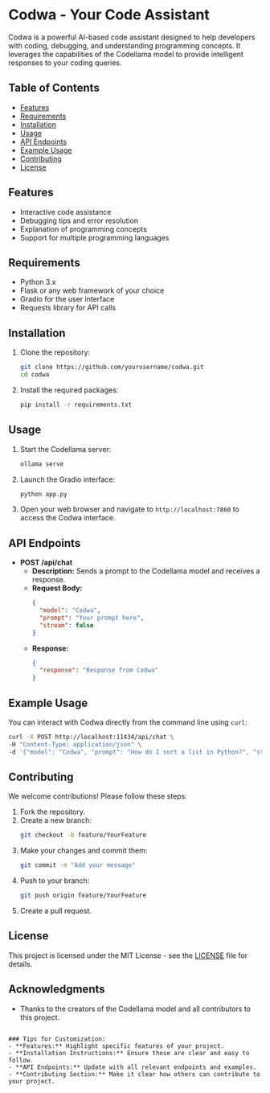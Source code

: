 
# Codwa - Your Code Assistant

Codwa is a powerful AI-based code assistant designed to help developers with coding, debugging, and understanding programming concepts. It leverages the capabilities of the Codellama model to provide intelligent responses to your coding queries.

## Table of Contents
- [Features](#features)
- [Requirements](#requirements)
- [Installation](#installation)
- [Usage](#usage)
- [API Endpoints](#api-endpoints)
- [Example Usage](#example-usage)
- [Contributing](#contributing)
- [License](#license)

## Features
- Interactive code assistance
- Debugging tips and error resolution
- Explanation of programming concepts
- Support for multiple programming languages

## Requirements
- Python 3.x
- Flask or any web framework of your choice
- Gradio for the user interface
- Requests library for API calls

## Installation
1. Clone the repository:
   ```bash
   git clone https://github.com/yourusername/codwa.git
   cd codwa
   ```
2. Install the required packages:
   ```bash
   pip install -r requirements.txt
   ```

## Usage
1. Start the Codellama server:
   ```bash
   ollama serve
   ```
2. Launch the Gradio interface:
   ```bash
   python app.py
   ```
3. Open your web browser and navigate to `http://localhost:7860` to access the Codwa interface.

## API Endpoints
- **POST /api/chat**
  - **Description:** Sends a prompt to the Codellama model and receives a response.
  - **Request Body:**
    ```json
    {
      "model": "Codwa",
      "prompt": "Your prompt here",
      "stream": false
    }
    ```
  - **Response:**
    ```json
    {
      "response": "Response from Codwa"
    }
    ```

## Example Usage
You can interact with Codwa directly from the command line using `curl`:
```bash
curl -X POST http://localhost:11434/api/chat \
-H "Content-Type: application/json" \
-d '{"model": "Codwa", "prompt": "How do I sort a list in Python?", "stream": false}'
```

## Contributing
We welcome contributions! Please follow these steps:
1. Fork the repository.
2. Create a new branch:
   ```bash
   git checkout -b feature/YourFeature
   ```
3. Make your changes and commit them:
   ```bash
   git commit -m "Add your message"
   ```
4. Push to your branch:
   ```bash
   git push origin feature/YourFeature
   ```
5. Create a pull request.

## License
This project is licensed under the MIT License - see the [LICENSE](LICENSE) file for details.

## Acknowledgments
- Thanks to the creators of the Codellama model and all contributors to this project.
```

### Tips for Customization:
- **Features:** Highlight specific features of your project.
- **Installation Instructions:** Ensure these are clear and easy to follow.
- **API Endpoints:** Update with all relevant endpoints and examples.
- **Contributing Section:** Make it clear how others can contribute to your project.

